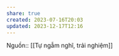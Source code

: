 ```yaml
---
share: true
created: 2023-07-16T20:03
updated: 2023-12-17T12:16
---
```

Nguồn:: [[Tự ngẫm nghĩ, trải nghiệm]]
